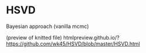 # HSVD
Bayesian approach (vanilla mcmc)

(preview of knitted file)
htmlpreview.github.io/?https://github.com/wk45/HSVD/blob/master/HSVD.html
